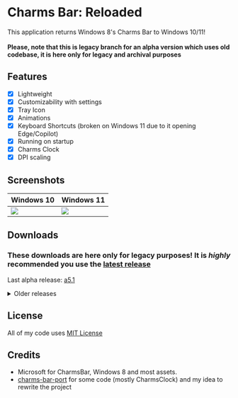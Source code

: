 # Charms Bar: Reloaded
This application returns Windows 8's Charms Bar to Windows 10/11!<br><br>
**Please, note that this is legacy branch for an alpha version which uses old codebase, it is here only for legacy and archival purposes**

## Features
- [X] Lightweight
- [X] Customizability with settings
- [X] Tray Icon
- [X] Animations
- [X] Keyboard Shortcuts (broken on Windows 11 due to it opening Edge/Copilot)
- [X] Running on startup
- [X] Charms Clock
- [X] DPI scaling

## Screenshots
| Windows 10 | Windows 11 |
| ------------- | ------------- |
| <img src="/Media/Win10Preview.png"> | <img src="/Media/Win11Preview.jpg"> |

## Downloads
### These downloads are here only for legacy purposes! It is *highly* recommended you use the <a href="https://github.com/Sub-Bubble/CharmsBarReloaded/releases/latest">latest release</a>
Last alpha release: <a href="https://github.com/Sub-Bubble/CharmsBarReloaded/releases/tag/a5.1">a5.1</a>
<details>
  <summary>Older releases</summary>
  <a href="https://github.com/Sub-Bubble/CharmsBarReloaded/releases/tag/a5.0">a5.0</a> <br>
  <a href="https://github.com/Sub-Bubble/CharmsBarReloaded/releases/tag/a4.2.2">a4.2.2</a> <br>
  <a href="https://github.com/Sub-Bubble/CharmsBarReloaded/releases/tag/a4.2.1">a4.2.1</a> <br>
  <a href="https://github.com/Sub-Bubble/CharmsBarReloaded/releases/tag/a4.2">a4.2</a> <br>
  <a href="https://github.com/Sub-Bubble/CharmsBarReloaded/releases/tag/a4.1.1">a4.1.1</a> <br>
  <a href="https://github.com/Sub-Bubble/CharmsBarReloaded/releases/tag/a4.0">a4.1</a> <br>
  <a href="https://github.com/Sub-Bubble/CharmsBarReloaded/releases/tag/a4.0.1">a4.0.1</a> <br>
  <a href="https://github.com/Sub-Bubble/CharmsBarReloaded/releases/tag/a4.0">a4.0</a> <br>
  <a href="https://github.com/Sub-Bubble/CharmsBarReloaded/releases/tag/a3.3">a3.3</a> <br>
  <a href="https://github.com/Sub-Bubble/CharmsBarReloaded/releases/tag/a3.2">a3.2</a> <br>
  <a href="https://github.com/Sub-Bubble/CharmsBarReloaded/releases/tag/a3.1.1">a3.1.1</a> <br>
  <a href="https://github.com/Sub-Bubble/CharmsBarReloaded/releases/tag/a3.1">a3.1</a> <br>
  <a href="https://github.com/Sub-Bubble/CharmsBarReloaded/releases/tag/a3.0.1">a3.0.1</a> <br>
  <a href="https://github.com/Sub-Bubble/CharmsBarReloaded/releases/tag/a3.0">a3.0</a> <br>
  <a href="https://github.com/Sub-Bubble/CharmsBarReloaded/releases/tag/a2.0.2">a2.0.2</a> <br>
  <a href="https://github.com/Sub-Bubble/CharmsBarReloaded/releases/tag/a2.0.1">a2.0.1</a> <br>
  <a href="https://github.com/Sub-Bubble/CharmsBarReloaded/releases/tag/a2.0">a2.0</a> <br>
  <a href="https://github.com/Sub-Bubble/CharmsBarReloaded/releases/tag/a1.1">a1.1</a> <br>
  <a href="https://github.com/Sub-Bubble/CharmsBarReloaded/releases/tag/a1.0.1">a1.0.1</a> <br>
  <a href="https://github.com/Sub-Bubble/CharmsBarReloaded/releases/tag/a1.0.0">a1.0</a> <br>
  <a href="https://github.com/Sub-Bubble/CharmsBarReloaded/releases/tag/Alpha">first alpha build</a>
</details>

## License
All of my code uses <a href="https://github.com/Sub-Bubble/CharmsBarReloaded/blob/legacy-alpha/LICENSE.txt">MIT License</a>

## Credits
- Microsoft for CharmsBar, Windows 8 and most assets.
- <a href="https://github.com/Icepenguins101/charms-bar-port">charms-bar-port</a> for some code (mostly CharmsClock) and my idea to rewrite the project
